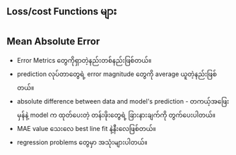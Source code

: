Loss/cost Functions များ
----

## Mean Absolute Error

- Error Metrics တွေကိုရှာတဲ့နည်းတစ်နည်းဖြစ်တယ်။
- prediction လုပ်တာတွေရဲ့ error magnitude တွေကို average ယူတဲ့နည်းဖြစ်တယ်။
- absolute difference between data and model's prediction - တကယ့်အဖြေးမှန်နဲ့ model က ထုတ်ပေးတဲ့ တန်းဖိုးတွေရဲ့ ခြားနားချက်ကို တွက်ပေးပါတယ်။
- MAE value သေးလေ best line fit နဲ့နီးလေဖြစ်တယ်။
- regression problems တွေမှာ အသုံးများပါတယ်။
